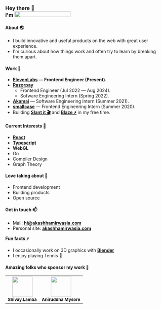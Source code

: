 <h3>
  Hey there 👋<br>
  I'm
  <a href="#">
    <img src="https://akashhamirwasia.com/akash-animated.svg" width="177" height="18">
  </a>
</h3>

<!--
- 🔭 I’m currently working on ...
- 🌱 I’m currently learning ...
- 👯 I’m looking to collaborate on ...
- 🤔 I’m looking for help with ...
- 💬 Ask me about ...
- 📫 How to reach me: ...
- 😄 Pronouns: ...
- ⚡ Fun fact: ...
-->

#### About 🌏
- I build innovative and useful products on the web with great user experience.
- I'm curious about how things work and often try to learn by breaking them apart.

#### Work 🔭
- **[ElevenLabs](https://elevenlabs.io)  — Frontend Engineer (Present).**
- **[Razorpay](https://razorpay.com)**
  - Frontend Engineer (Jul 2022 — Aug 2024).
  - Sofware Engineering Intern (Spring 2022).
- **[Akamai](https://akamai.com)** — Software Engineering Intern (Summer 2021).
- **[smallcase](https://smallcase.com)** — Frontend Engineering Intern (Summer 2020).
- Building **[Slant it 🎬](https://slantit.app)** and **[Blaze ⚡](https://blaze.now.sh)** in my free time.

#### Current Interests 🌱
- **[React](https://reactjs.org)**
- **[Typescript](https://typescriptlang.org/)**
- **WebGL**
- Go
- Compiler Design
- Graph Theory

#### Love taking about 💬
- Frontend development
- Building products
- Open source

#### Get in touch 📫
- Mail: **hi@akashhamirwasia.com**
- Personal site: **[akashhamirwasia.com](https://akashhamirwasia.com)**

**Fun facts ⚡**
- I occasionally work on 3D graphics with **[Blender](https://blender.org)**
- I enjoy playing Tennis 🎾

#### Amazing folks who sponsor my work 💚
<table width="320px">
    <tbody>
        <tr valign="top">
          <td align="center">
            <a href="https://github.com/shivaylamba">
              <img src="https://github.com/shivaylamba.png" width="64" />
              <br>
              <strong><sub>Shivay Lamba</sub></strong>
            </a>
          </td>
          <td align="center">
            <a href="https://github.com/animysore">
              <img src="https://github.com/animysore.png" width="64" />
              <br>
              <strong><sub>Aniruddha Mysore</sub></strong>
            </a>
          </td>
        </tr>
    </tbody>
</table>
